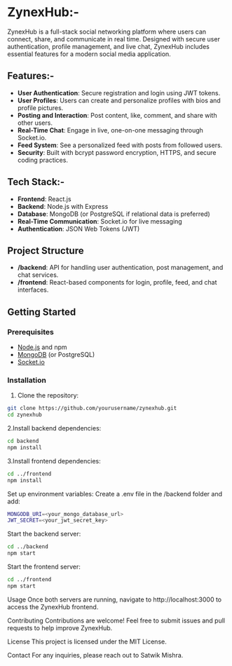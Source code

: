 # ZynexHub:-

ZynexHub is a full-stack social networking platform where users can connect, share, and communicate in real time. Designed with secure user authentication, profile management, and live chat, ZynexHub includes essential features for a modern social media application.

## Features:-

- **User Authentication**: Secure registration and login using JWT tokens.
- **User Profiles**: Users can create and personalize profiles with bios and profile pictures.
- **Posting and Interaction**: Post content, like, comment, and share with other users.
- **Real-Time Chat**: Engage in live, one-on-one messaging through Socket.io.
- **Feed System**: See a personalized feed with posts from followed users.
- **Security**: Built with bcrypt password encryption, HTTPS, and secure coding practices.

## Tech Stack:-

- **Frontend**: React.js
- **Backend**: Node.js with Express
- **Database**: MongoDB (or PostgreSQL if relational data is preferred)
- **Real-Time Communication**: Socket.io for live messaging
- **Authentication**: JSON Web Tokens (JWT)

## Project Structure

- **/backend**: API for handling user authentication, post management, and chat services.
- **/frontend**: React-based components for login, profile, feed, and chat interfaces.

## Getting Started

### Prerequisites

- [Node.js](https://nodejs.org/) and npm
- [MongoDB](https://www.mongodb.com/) (or PostgreSQL)
- [Socket.io](https://socket.io/)

### Installation

 1. Clone the repository:
   ```bash
   git clone https://github.com/yourusername/zynexhub.git
   cd zynexhub
   ```
 2.Install backend dependencies:
   ```bash
   cd backend
   npm install
   ```
 3.Install frontend dependencies:
   ```  bash
   cd ../frontend
   npm install
   ```   
Set up environment variables: Create a .env file in the /backend folder and add:
 ```bash
MONGODB_URI=<your_mongo_database_url>
JWT_SECRET=<your_jwt_secret_key>
 ```
Start the backend server:
 ```bash
cd ../backend
npm start
 ```
Start the frontend server:
 ```bash
cd ../frontend
npm start
 ```
Usage
Once both servers are running, navigate to http://localhost:3000 to access the ZynexHub frontend.

Contributing
Contributions are welcome! Feel free to submit issues and pull requests to help improve ZynexHub.

License
This project is licensed under the MIT License.

Contact
For any inquiries, please reach out to Satwik Mishra.
